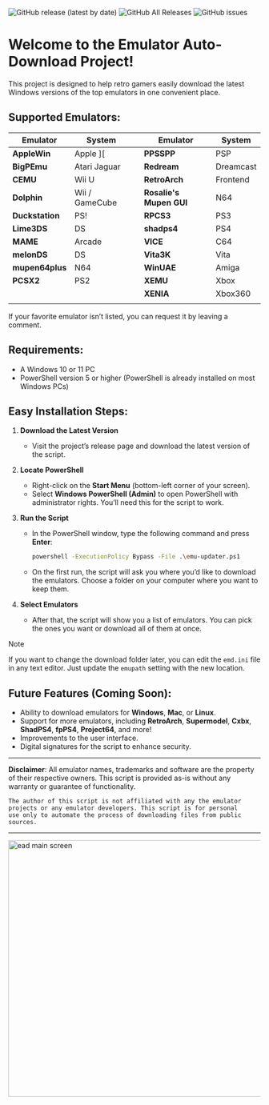 ![GitHub release (latest by date)](https://img.shields.io/github/v/release/dbalcar/Emulator-Auto-downloads)
![GitHub All Releases](https://img.shields.io/github/downloads/dbalcar/Emulator-Auto-downloads/total)
![GitHub issues](https://img.shields.io/github/issues/dbalcar/Emulator-Auto-downloads)


# Welcome to the Emulator Auto-Download Project! #

This project is designed to help retro gamers easily download the latest Windows versions of the top emulators in one convenient place.

## Supported Emulators: ##

| **Emulator**   | **System**          |     |      **Emulator**               | **System**   |
|----------------|---------------------|-----|---------------------------------|--------------|
| **AppleWin**       | Apple ][             |     | **PPSSPP**                 | PSP          |
| **BigPEmu**        | Atari Jaguar         |     | **Redream**                | Dreamcast    |
| **CEMU**           | Wii U                |     | **RetroArch**              | Frontend     |
| **Dolphin**        | Wii / GameCube       |     | **Rosalie's Mupen GUI**    | N64          |
| **Duckstation**    | PS!                  |     | **RPCS3**                  | PS3          |
| **Lime3DS**        | DS                   |     | **shadps4**                | PS4          |
| **MAME**           | Arcade               |     | **VICE**                   | C64          |
| **melonDS**        | DS                   |     | **Vita3K**                 | Vita         |
| **mupen64plus**    | N64                  |     | **WinUAE**                 | Amiga        |
| **PCSX2**          | PS2                  |     | **XEMU**                   | Xbox         |
|                    |                      |     | **XENIA**                  | Xbox360      |
|                    |                      |     |                            |              |



If your favorite emulator isn’t listed, you can request it by leaving a comment.

## Requirements:

- A Windows 10 or 11 PC
- PowerShell version 5 or higher (PowerShell is already installed on most Windows PCs)

## Easy Installation Steps:

1. **Download the Latest Version**
   - Visit the project’s release page and download the latest version of the script.
   
2. **Locate PowerShell**
   - Right-click on the **Start Menu** (bottom-left corner of your screen).
   - Select **Windows PowerShell (Admin)** to open PowerShell with administrator rights. You’ll need this for the script to work.

3. **Run the Script**
   - In the PowerShell window, type the following command and press **Enter**:
     ```bash
     powershell -ExecutionPolicy Bypass -File .\emu-updater.ps1
     ```
   - On the first run, the script will ask you where you’d like to download the emulators. Choose a folder on your computer where you want to keep them.

4. **Select Emulators**
   - After that, the script will show you a list of emulators. You can pick the ones you want or download all of them at once.

> [!NOTE]
> If you want to change the download folder later, you can edit the `emd.ini` file in any text editor. Just update the `emupath` setting with the new location.

## Future Features (Coming Soon):

- Ability to download emulators for **Windows**, **Mac**, or **Linux**.
- Support for more emulators, including **RetroArch**, **Supermodel**, **Cxbx**, **ShadPS4**, **fpPS4**, **Project64**, and more!
- Improvements to the user interface.
- Digital signatures for the script to enhance security.

---

**Disclaimer**: All emulator names, trademarks and software are the property of their respective owners. This script is provided as-is without any warranty or guarantee of functionality.

    The author of this script is not affiliated with any the emulator
    projects or any emulator developers. This script is for personal 
    use only to automate the process of downloading files from public 
    sources.
---

<img width="513" alt="ead main screen" src="https://github.com/user-attachments/assets/fd163bb6-2302-43fb-81ba-f07227a7aae2">


